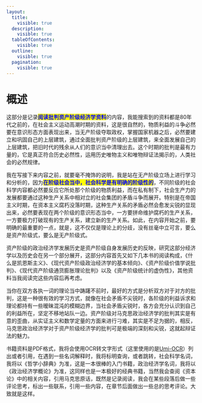 ```yaml
---
layout:
  title:
    visible: true
  description:
    visible: true
  tableOfContents:
    visible: true
  outline:
    visible: true
  pagination:
    visible: true
---
```


# 概述

这部分是记录<mark style="color:blue;">**阅读批判资产阶级经济学资料**</mark>的内容，我能搜索到的资料都是80年代之前的，在社会主义运动高潮时期的资料，这是很自然的，物质利益的斗争必然要在意识形态方面表现出来，当无产阶级夺取政权，掌握国家机器之后，必然要建立和巩固自己的上层建筑，通过全面批判资产阶级的上层建筑，来全面发展自己的上层建筑，把旧时代的残余从人们的意识当中清理出去。这个时期的批判是最有力量的，它是真正符合历史必然性，运用历史唯物主义和唯物辩证法揭示的，人类社会的必然规律。

我在写接下来内容之前，就要毫不掩饰的说明，我是站在无产阶级立场上进行学习和分析的，因为<mark style="color:blue;">**在阶级社会当中，社会科学是有明确的阶级性的**</mark>，不同阶级的社会科学内容都必然要反应它所处那个阶级的物质利益，而在私有制下，社会生产力的发展都要通过这种生产关系中相对立的社会集团的矛盾斗争而展开。特别是在帝国主义时期，在资本主义腐朽没落时期，这种生产关系的矛盾必然会愈发尖锐的显现出来，必然要表现在两个阶级的意识形态当中，一方要拼命维护腐朽的生产关系，一方要极力打破现有的生产关系，建立新的生产关系。如此，在内容开始之前，要明确的最重要的一点，就是，这不仅仅是理论上的分歧，没有丝毫中立可言，要么是资产阶级式，要么是无产阶级式。

资产阶级的政治经济学发展历史是资产阶级自身发展历史的反映，研究这部分经济学以及历史会在另一个部分展开，这部分内容首先又如下几本书的阅读构成，《什么是凯恩斯主义》、《现代资产阶级政治经济学的基本倾向》、《资产阶级价值学说批判》、《现代资产阶级通货膨胀理论批判》以及《资产阶级统计的虚伪性》，其他资料当我阅读完这些内容后再考虑。

当你在双方各执一词的理论当中踌躇不前时，最好的方式是分析双方对于对方的批判，这是一种很有效的学习方式，就像在社会矛盾不尖锐时，各阶级的利益诉求和理论都持有一些暧昧混沌的模糊边界，当社会矛盾尖锐时，各方会充分认识到自己的利益所在，坚定不移地站队一边。资产阶级对马克思政治经济学的批判其实是有意的歪曲，从实证主义和数学定量的方面来进行刁难，其实是不足为据的，相反，马克思政治经济学对于资产阶级经济学的批判可是极端的深刻和尖锐，这就起辩证法的魅力。

书籍资料是PDF格式，我将会使用OCR转文字形式（这里使用的是[Umi-OCR](https://github.com/hiroi-sora/Umi-OCR)）列出或者引用，在遇到一些名词解释时，我将标明查询，或者跳转，社会科学名词，我将以《哲学小辞典》为准，这是一本很棒的入门书籍，政治经济学名词，我将以《政治经济学概论》为准，这同样也是一本极好的经典书籍，当然我会查阅《资本论》中的相关内容，引用马克思原话，既然是记录阅读，我会在某些段落后做一些评论思考，标出一些联系，引用一些内容，在章节后面做出一些总的思考评论。大致就是这样。
